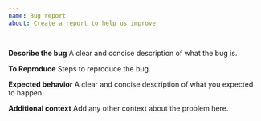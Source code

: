 ```yaml
---
name: Bug report
about: Create a report to help us improve

---
```


**Describe the bug**
A clear and concise description of what the bug is.

**To Reproduce**
Steps to reproduce the bug.

**Expected behavior**
A clear and concise description of what you expected to happen.

**Additional context**
Add any other context about the problem here.
